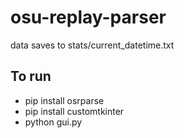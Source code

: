 # osu-replay-parser

data saves to stats/current_datetime.txt

## To run
- pip install osrparse
- pip install customtkinter
- python gui.py
